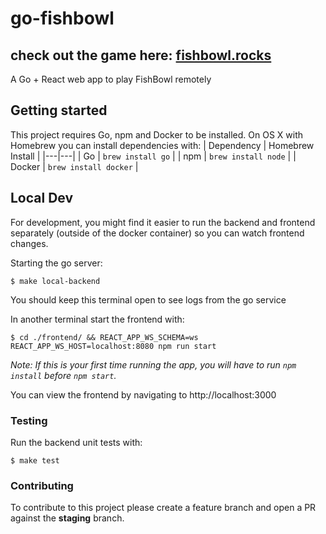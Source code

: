 # go-fishbowl
## check out the game here: [fishbowl.rocks](https://fishbowl.rocks/)

A Go + React web app to play FishBowl remotely

## Getting started

This project requires Go, npm and Docker to be installed. On OS X with Homebrew you can install dependencies with:
| Dependency | Homebrew Install |
|---|---|
| Go | `brew install go` |
| npm | `brew install node` |
| Docker | `brew install docker` | 


## Local Dev
For development, you might find it easier to run the backend and frontend separately (outside of the docker container) so you can watch frontend changes. 

Starting the go server:
```console
$ make local-backend
```
You should keep this terminal open to see logs from the go service

In another terminal start the frontend with:
```console
$ cd ./frontend/ && REACT_APP_WS_SCHEMA=ws REACT_APP_WS_HOST=localhost:8080 npm run start
```
*Note: If this is your first time running the app, you will have to run `npm install` before `npm start`.*

You can view the frontend by navigating to http://localhost:3000

### Testing
Run the backend unit tests with:
```console
$ make test
```

### Contributing
To contribute to this project please create a feature branch and open a PR against the **staging** branch.
